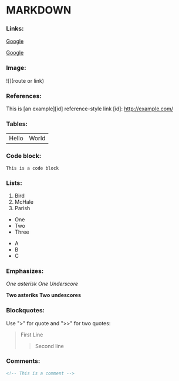 # MARKDOWN

### Links:
[Google](http://www.google.com)

[Google](http://www.google.com "google!")

### Image:

![](route or link)

### References:

This is [an example][id] reference-style link
[id]: http://example.com/

### Tables:

<table>
    <tr>
        <td>Hello</td><td>World</td>
    </tr>
</table>

### Code block:

<code>This is a code block</code>

### Lists:


1. Bird
2. McHale
3. Parish

* One
* Two
* Three

- A
- B
- C

### Emphasizes:

*One asterisk*
_One Underscore_

**Two asteriks**
__Two undescores__

### Blockquotes:

Use ">" for quote and ">>" for two quotes:

>First Line
>> Second line

### Comments:

```markdown
<!-- This is a comment -->
```

